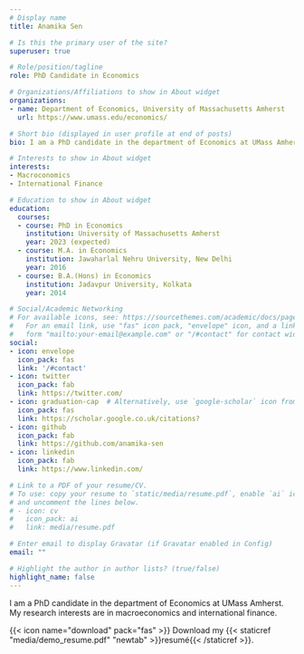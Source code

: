 ```yaml
---
# Display name
title: Anamika Sen

# Is this the primary user of the site?
superuser: true

# Role/position/tagline
role: PhD Candidate in Economics

# Organizations/Affiliations to show in About widget
organizations:
- name: Department of Economics, University of Massachusetts Amherst
  url: https://www.umass.edu/economics/

# Short bio (displayed in user profile at end of posts)
bio: I am a PhD candidate in the department of Economics at UMass Amherst. My research interests are in macroeconomics and international finance.

# Interests to show in About widget
interests:
- Macroconomics
- International Finance

# Education to show in About widget
education:
  courses:
  - course: PhD in Economics
    institution: University of Massachusetts Amherst
    year: 2023 (expected)
  - course: M.A. in Economics
    institution: Jawaharlal Nehru University, New Delhi
    year: 2016
  - course: B.A.(Hons) in Economics
    institution: Jadavpur University, Kolkata
    year: 2014

# Social/Academic Networking
# For available icons, see: https://sourcethemes.com/academic/docs/page-builder/#icons
#   For an email link, use "fas" icon pack, "envelope" icon, and a link in the
#   form "mailto:your-email@example.com" or "/#contact" for contact widget.
social:
- icon: envelope
  icon_pack: fas
  link: '/#contact'
- icon: twitter
  icon_pack: fab
  link: https://twitter.com/
- icon: graduation-cap  # Alternatively, use `google-scholar` icon from `ai` icon pack
  icon_pack: fas
  link: https://scholar.google.co.uk/citations?
- icon: github
  icon_pack: fab
  link: https://github.com/anamika-sen
- icon: linkedin
  icon_pack: fab
  link: https://www.linkedin.com/

# Link to a PDF of your resume/CV.
# To use: copy your resume to `static/media/resume.pdf`, enable `ai` icons in `params.toml`, 
# and uncomment the lines below.
# - icon: cv
#   icon_pack: ai
#   link: media/resume.pdf

# Enter email to display Gravatar (if Gravatar enabled in Config)
email: ""

# Highlight the author in author lists? (true/false)
highlight_name: false
---
```


I am a PhD candidate in the department of Economics at UMass Amherst. My research interests are in macroeconomics and international finance.


{{< icon name="download" pack="fas" >}} Download my {{< staticref "media/demo_resume.pdf" "newtab" >}}resumé{{< /staticref >}}.
